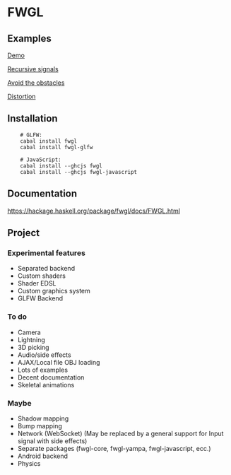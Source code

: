 FWGL
====

Examples
--------

[Demo](http://ziocrocifisso.github.io/FWGL/demo)

[Recursive signals](http://ziocrocifisso.github.io/FWGL/recur)

[Avoid the obstacles](http://ziocrocifisso.github.io/FWGL/avoid)

[Distortion](http://ziocrocifisso.github.io/FWGL/distortion)

Installation
------------

        # GLFW:
        cabal install fwgl
        cabal install fwgl-glfw

        # JavaScript:
        cabal install --ghcjs fwgl
        cabal install --ghcjs fwgl-javascript

Documentation
-------------

https://hackage.haskell.org/package/fwgl/docs/FWGL.html

Project
--------

### Experimental features

  * Separated backend
  * Custom shaders
  * Shader EDSL
  * Custom graphics system
  * GLFW Backend

### To do

  * Camera
  * Lightning
  * 3D picking
  * Audio/side effects
  * AJAX/Local file OBJ loading
  * Lots of examples
  * Decent documentation
  * Skeletal animations

### Maybe

  * Shadow mapping
  * Bump mapping
  * Network (WebSocket) (May be replaced by a general support for Input signal with side effects)
  * Separate packages (fwgl-core, fwgl-yampa, fwgl-javascript, ecc.)
  * Android backend
  * Physics
